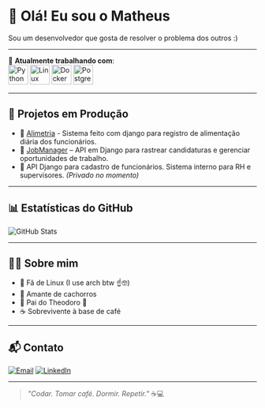 
# 👋 Olá! Eu sou o Matheus

Sou um desenvolvedor que gosta de resolver o problema dos outros :)

---

🎯 **Atualmente trabalhando com**:  
<img src="https://cdn.jsdelivr.net/gh/devicons/devicon/icons/python/python-original.svg" width="40" alt="Python" />
<img src="https://cdn.jsdelivr.net/gh/devicons/devicon/icons/linux/linux-original.svg" width="40" alt="Linux" />
<img src="https://cdn.jsdelivr.net/gh/devicons/devicon/icons/docker/docker-original.svg" width="40" alt="Docker" />
<img src="https://cdn.jsdelivr.net/gh/devicons/devicon/icons/postgresql/postgresql-original.svg" width="40" alt="PostgreSQL" />

---

## 🚀 Projetos em Produção

- 🍱 [Alimetria](https://github.com/sql1freitas/Alimetria) - Sistema feito com django para registro de alimentação diária dos funcionários.
- 🔧 [JobManager](https://github.com/sql1freitas/JobManager) – API em Django para rastrear candidaturas e gerenciar oportunidades de trabalho.  
- 💼 API Django para cadastro de funcionários. Sistema interno para RH e supervisores. *(Privado no momento)*

---


## 📊 Estatísticas do GitHub

![GitHub Stats](https://github-readme-stats.vercel.app/api?username=sql1freitas&show_icons=true&theme=radical&count_private=true)

---

## 🙋‍♂️ Sobre mim

- 🐧 Fã de Linux (I use arch btw ☝🤓)  
- 🐶 Amante de cachorros  
- 👶 Pai do Theodoro 🍼  
- ☕ Sobrevivente à base de café  

---

## 📬 Contato

[![Email](https://img.shields.io/badge/-Email-red?style=flat-square&logo=gmail&logoColor=white)](mailto:matheus.fvf.dev@gmail.com)
[![LinkedIn](https://img.shields.io/badge/-LinkedIn-blue?style=flat-square&logo=linkedin&logoColor=white)](https://www.linkedin.com/in/matheus-java-dev/)

---

> _"Codar. Tomar café. Dormir. Repetir."_ ☕💻
